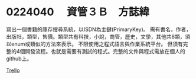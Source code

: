 # 0224040 　資管３Ｂ　方誌緯

寫出一個書籍的庫存搜尋系統，以ISDN為主鍵(PrimaryKey)。
需有書名，作者，出版社，類型，售價。類型共有科技，小說，商管，歷史，文學，其他共6類，須以enum或類似的方法來表示。
不限使用之程式語言與作業系統平台。
但須有完整的4個開發流程。也就是需要有測試的程式。完整的文件與程式需放在個人的github上。

[Trello](https://trello.com/b/4dqsRCR7/new)
